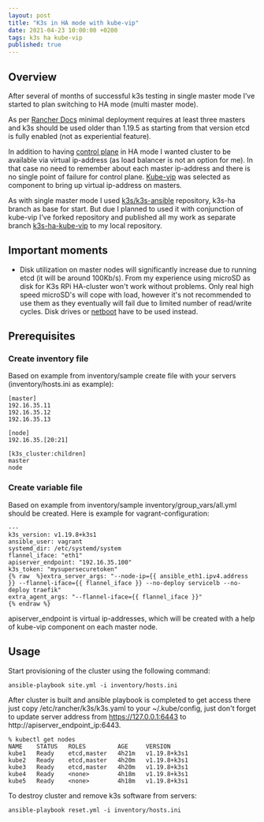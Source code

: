```yaml
---
layout: post
title: "K3s in HA mode with kube-vip"
date: 2021-04-23 10:00:00 +0200
tags: k3s ha kube-vip
published: true
---
```

## Overview
After several of months of successful k3s testing in single master mode I’ve started to plan switching to HA mode (multi master mode).

As per [Rancher Docs](https://rancher.com/docs/k3s/latest/en/installation/ha-embedded/) minimal deployment requires at least three masters and k3s should be used older than 1.19.5 as starting from that version etcd is fully enabled (not as experiential feature).

In addition to having [control plane](https://kubernetes.io/docs/concepts/overview/components/) in HA mode I wanted cluster to be available via virtual ip-address (as load balancer is not an option for me). In that case no need to remember about each master ip-address and there is no single point of failure for control plane. 
[Kube-vip](https://kube-vip.io) was selected as component to bring up virtual ip-address on masters.

As with single master mode I used [k3s/k3s-ansible](https://github.com/k3s-io/k3s-ansible/tree/k3s-ha) repository, k3s-ha branch as base for start. But due I planned to used it with conjunction of kube-vip I've forked repository and published all my work as separate branch [k3s-ha-kube-vip](https://github.com/212850a/k3s-ansible/tree/k3s-ha-kube-vip) to my local repository.

## Important moments
* Disk utilization on master nodes will significantly increase due to running etcd (it will be around 100Kb/s). From my experience using microSD as disk for K3s RPi HA-cluster won't work without problems. Only real high speed microSD's will cope with load, however it's not recommended to use them as they eventually will fail due to limited number of read/write cycles. Disk drives or [netboot](/2021/05/15/Netboot-for-RPi4.html) have to be used instead.

## Prerequisites
### Create inventory file
Based on example from inventory/sample create file with your servers (inventory/hosts.ini as example):
```
[master]
192.16.35.11
192.16.35.12
192.16.35.13

[node]
192.16.35.[20:21]

[k3s_cluster:children]
master
node
``` 
### Create variable file
Based on example from inventory/sample inventory/group_vars/all.yml should be created. Here is example for vagrant-configuration:
```
---
k3s_version: v1.19.8+k3s1
ansible_user: vagrant
systemd_dir: /etc/systemd/system
flannel_iface: "eth1"
apiserver_endpoint: "192.16.35.100"
k3s_token: "mysupersecuretoken"
{% raw  %}extra_server_args: "--node-ip={{ ansible_eth1.ipv4.address }} --flannel-iface={{ flannel_iface }} --no-deploy servicelb --no-deploy traefik"
extra_agent_args: "--flannel-iface={{ flannel_iface }}"
{% endraw %}
```
apiserver_endpoint is virtual ip-addresses, which will be created with a help of kube-vip component on each master node.

## Usage
Start provisioning of the cluster using the following command:
```
ansible-playbook site.yml -i inventory/hosts.ini
```
After cluster is built and ansible playbook is completed to get access there just copy /etc/rancher/k3s/k3s.yaml to your ~/.kube/config, just don't forget to update server address from https://127.0.0.1:6443 to http://apiserver_endpoint_ip:6443.
```
% kubectl get nodes
NAME    STATUS   ROLES         AGE     VERSION
kube1   Ready    etcd,master   4h21m   v1.19.8+k3s1
kube2   Ready    etcd,master   4h20m   v1.19.8+k3s1
kube3   Ready    etcd,master   4h20m   v1.19.8+k3s1
kube4   Ready    <none>        4h18m   v1.19.8+k3s1
kube5   Ready    <none>        4h18m   v1.19.8+k3s1
```

To destroy cluster and remove k3s software from servers:
```
ansible-playbook reset.yml -i inventory/hosts.ini
```
